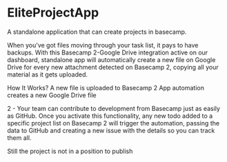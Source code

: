 # EliteProjectApp
A standalone application that can create projects in basecamp.

When you've got files moving through your task list, it pays to have backups. With this Basecamp 2-Google 
Drive integration active on our dashboard, standalone app will automatically create a new file on Google Drive for 
every new attachment detected on Basecamp 2, copying all your material as it gets uploaded.

How It Works?
A new file is uploaded to Basecamp 2
App automation creates a new Google Drive file

2 - 
Your team can contribute to development from Basecamp just as easily as GitHub. 
Once you activate this functionality, any new todo added to a specific project list on Basecamp 2 will trigger the automation, 
passing the data to GitHub and creating a new issue with the details so you can track them all.

Still the project is not in  a position to publish
